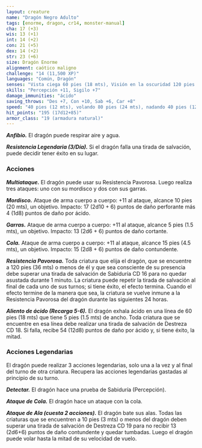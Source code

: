 ```yaml
---
layout: creature
name: "Dragón Negro Adulto"
tags: [enorme, dragon, cr14, monster-manual]
cha: 17 (+3)
wis: 13 (+1)
int: 14 (+2)
con: 21 (+5)
dex: 14 (+2)
str: 23 (+6)
size: Dragón Enorme
alignment: caótico maligno
challenge: "14 (11,500 XP)"
languages: "Común, Dragón"
senses: "Vista ciega 60 pies (18 mts), Visión en la oscuridad 120 pies (36 mts)"
skills: "Percepción +11, Sigilo +7"
damage_immunities: "ácido"
saving_throws: "Des +7, Con +10, Sab +6, Car +8"
speed: "40 pies (12 mts), volando 80 pies (24 mts), nadando 40 pies (12 mts)"
hit_points: "195 (17d12+85)"
armor_class: "19 (armadura natural)"
---
```


***Anfibio.*** El dragón puede respirar aire y agua.

***Resistencia Legendaria (3/Día).*** Si el dragón falla una tirada de salvación, puede decidir tener éxito en su lugar.

### Acciones

***Multiataque.*** El dragón puede usar su Resistencia Pavorosa. Luego realiza tres ataques: uno con su mordisco y dos con sus garras.

***Mordisco.*** Ataque de arma cuerpo a cuerpo: +11 al ataque, alcance 10 pies (20 mts), un objetivo. Impacto: 17 (2d10 + 6) puntos de daño perforante más 4 (1d8) puntos de daño por ácido.

***Garras.*** Ataque de arma cuerpo a cuerpo: +11 al ataque, alcance 5 pies (1.5 mts), un objetivo. Impacto: 13 (2d6 + 6) puntos de daño cortante.

***Cola.*** Ataque de arma cuerpo a cuerpo: +11 al ataque, alcance 15 pies (4.5 mts), un objetivo. Impacto: 15 (2d8 + 6) puntos de daño contundente.

***Resistencia Pavorosa.*** Toda criatura que elija el dragón, que se encuentre a 120 pies (36 mts) o menos de él y que sea consciente de su presencia debe superar una tirada de salvación de Sabiduría CD 16 para no quedar asustada durante 1 minuto. La criatura puede repetir la tirada de salvación al final de cada uno de sus turnos; si tiene éxito, el efecto termina. Cuando el efecto termine de la manera que sea, la criatura se vuelve inmune a la Resistencia Pavorosa del dragón durante las siguientes 24 horas.

***Aliento de ácido (Recarga 5-6).*** El dragón exhala ácido en una línea de 60 pies (18 mts) que tiene 5 pies (1.5 mts) de ancho. Toda criatura que se encuentre en esa línea debe realizar una tirada de salvación de Destreza CD 18. Si falla, recibe 54 (12d8) puntos de daño por ácido y, si tiene éxito, la mitad.

### Acciones Legendarias

El dragón puede realizar 3 acciones legendarias, solo una a la vez y al final del turno de otra criatura. Recupera las acciones legendarias gastadas al principio de su turno.

***Detectar.*** El dragón hace una prueba de Sabiduría (Percepción).

***Ataque de Cola.*** El dragón hace un ataque con la cola.

***Ataque de Ala (cuesta 2 acciones).*** El dragón bate sus alas. Todas las criaturas que se encuentren a 10 pies (3 mts) o menos del dragón deben superar una tirada de salvación de Destreza CD 19 para no recibir 13 (2d6+6) puntos de daño contundente y quedar tumbadas. Luego el dragón puede volar hasta la mitad de su velocidad de vuelo.
